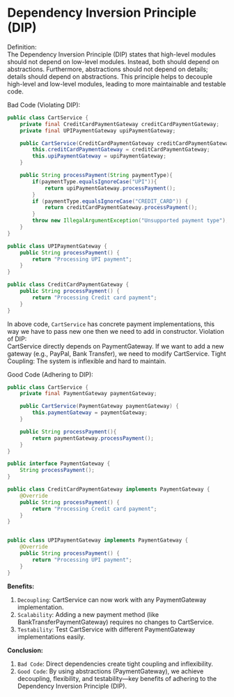 # Dependency Inversion Principle (DIP)
Definition:  
The Dependency Inversion Principle (DIP) states that high-level modules should not depend on low-level modules. Instead, both should depend on abstractions. Furthermore, 
abstractions should not depend on details; details should depend on abstractions. This principle helps to decouple high-level and low-level modules, 
leading to more maintainable and testable code.

Bad Code (Violating DIP):
```java
public class CartService {
    private final CreditCardPaymentGateway creditCardPaymentGateway;
    private final UPIPaymentGateway upiPaymentGateway;

    public CartService(CreditCardPaymentGateway creditCardPaymentGateway, UPIPaymentGateway upiPaymentGateway) {
        this.creditCardPaymentGateway = creditCardPaymentGateway;
        this.upiPaymentGateway = upiPaymentGateway;
    }

    public String processPayment(String paymentType){
        if(paymentType.equalsIgnoreCase("UPI")){
            return upiPaymentGateway.processPayment();
        }
        if (paymentType.equalsIgnoreCase("CREDIT_CARD")) {
            return creditCardPaymentGateway.processPayment();
        }
        throw new IllegalArgumentException("Unsupported payment type");
    }
}

public class UPIPaymentGateway {
    public String processPayment() {
        return "Processing UPI payment";
    }
}

public class CreditCardPaymentGateway {
    public String processPayment() {
        return "Processing Credit card payment";
    }
}
```
In above code, `CartService` has concrete payment implementations, this way we have to pass new one then we need to add in constructor.
Violation of DIP:   
CartService directly depends on PaymentGateway. If we want to add a new gateway (e.g., PayPal, Bank Transfer), we need to modify CartService.
Tight Coupling: The system is inflexible and hard to maintain.


Good Code (Adhering to DIP):
```java
public class CartService {
    private final PaymentGateway paymentGateway;

    public CartService(PaymentGateway paymentGateway) {
        this.paymentGateway = paymentGateway;
    }

    public String processPayment(){
        return paymentGateway.processPayment();
    }
}

public interface PaymentGateway {
    String processPayment();
}

public class CreditCardPaymentGateway implements PaymentGateway {
    @Override
    public String processPayment() {
        return "Processing Credit card payment";
    }
}


public class UPIPaymentGateway implements PaymentGateway {
    @Override
    public String processPayment() {
        return "Processing UPI payment";
    }
}
```
**Benefits:**  
1. `Decoupling`: CartService can now work with any PaymentGateway implementation.
2. `Scalability`: Adding a new payment method (like BankTransferPaymentGateway) requires no changes to CartService.
3. `Testability`: Test CartService with different PaymentGateway implementations easily.


**Conclusion:** 
1. `Bad Code`: Direct dependencies create tight coupling and inflexibility.
2. `Good Code`: By using abstractions (PaymentGateway), we achieve decoupling, flexibility, and testability—key benefits of adhering to the Dependency Inversion Principle (DIP).
